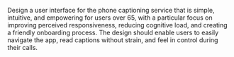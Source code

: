 Design a user interface for the phone captioning service that is simple, intuitive, and empowering for users over 65, with a particular focus on improving perceived responsiveness, reducing cognitive load, and creating a friendly onboarding process. The design should enable users to easily navigate the app, read captions without strain, and feel in control during their calls.

